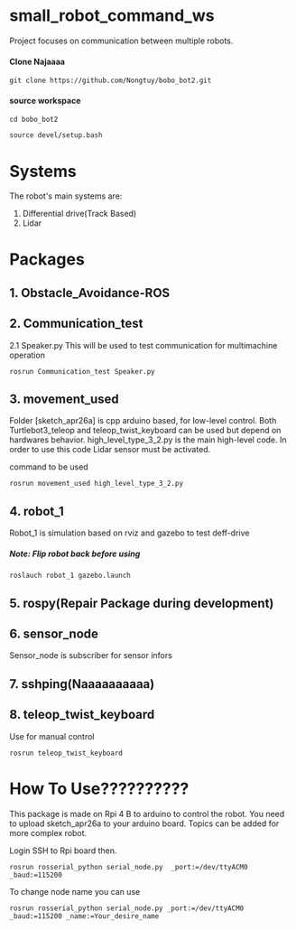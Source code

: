# small_robot_command_ws
Project focuses on communication between multiple robots.
#### Clone Najaaaa

```git clone https://github.com/Nongtuy/bobo_bot2.git```

#### source workspace

```cd bobo_bot2```

```source devel/setup.bash```
# Systems
The robot's main systems are:
1. Differential drive(Track Based)
2. Lidar
# Packages
## 1. Obstacle_Avoidance-ROS
## 2. Communication_test
 2.1 Speaker.py This will be used to test communication for multimachine operation
 
```rosrun Communication_test Speaker.py```
## 3. movement_used
Folder [sketch_apr26a] is cpp arduino based, for low-level control. Both Turtlebot3_teleop and teleop_twist_keyboard can be used but   depend on hardwares behavior. high_level_type_3_2.py is the main high-level code. In order to use this code Lidar sensor must be activated.

command to be used
    
```rosrun movement_used high_level_type_3_2.py``` 
## 4. robot_1
Robot_1 is simulation based on rviz and gazebo to test deff-drive
##### Note: Flip robot back before using
```roslauch robot_1 gazebo.launch```
## 5. rospy(Repair Package during development)

## 6. sensor_node
Sensor_node is subscriber for sensor infors
## 7. sshping(Naaaaaaaaaa)
## 8. teleop_twist_keyboard
Use for manual control

 ```rosrun teleop_twist_keyboard```
 # How To Use??????????
This package is made on Rpi 4 B to arduino to control the robot. You need to upload sketch_apr26a to your arduino board. Topics can be added for more complex robot. 

Login SSH to Rpi board then.

  ```rosrun rosserial_python serial_node.py  _port:=/dev/ttyACM0 _baud:=115200```

  To change node name you can use

```rosrun rosserial_python serial_node.py _port:=/dev/ttyACM0 _baud:=115200 _name:=Your_desire_name```
  
